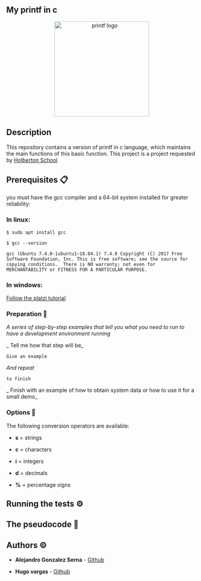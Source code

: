 ## My printf in c

<p align="center"><img width="250" src="https://i.ibb.co/C6kH9Bd/Sin-t-tulo-1.png" alt="printf logo"></a></p>

## Description

This repository contains a version of printf in c language, which maintains the main functions of this basic function. This project is a project requested by [Holberton School](https://www.holbertonschool.com/)


## Prerequisites 📋

you must have the gcc compiler and a 64-bit system installed for greater reliability:

### In linux:

`$ sudo apt install gcc`

`$ gcc --version`

`gcc (Ubuntu 7.4.0-1ubuntu1~18.04.1) 7.4.0
Copyright (C) 2017 Free Software Foundation, Inc.
This is free software; see the source for copying conditions.  There is NO
warranty; not even for MERCHANTABILITY or FITNESS FOR A PARTICULAR PURPOSE.`

### In windows:

[Follow the platzi tutorial](https://platzi.com/tutoriales/1469-algoritmos/1901-como-instalar-gcc-para-compilar-programas-en-c-desde-la-consola-en-windows/)

### Preparation 🔧

_A series of step-by-step examples that tell you what you need to run to have a development environment running_

_ Tell me how that step will be_

``
Give an example
``

_And repeat_

``
to finish
``

_ Finish with an example of how to obtain system data or how to use it for a small demo_

### Options :mag_right:

The following conversion operators are available:

- **s** = strings

- **c** = characters

- **i** = integers

- **d** = decimals

- **%** = percentage signs


## Running the tests ⚙️




## The pseudocode :pencil:




## Authors :copyright:

* **Alejandro Gonzalez Serna** - [Github](https://github.com/alejogonza/)

* **Hugo vargas** - [Github](https://github.com/vargas88hugo)

